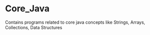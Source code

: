 # Core_Java
Contains programs related to core java concepts like Strings, Arrays, Collections, Data Structures
